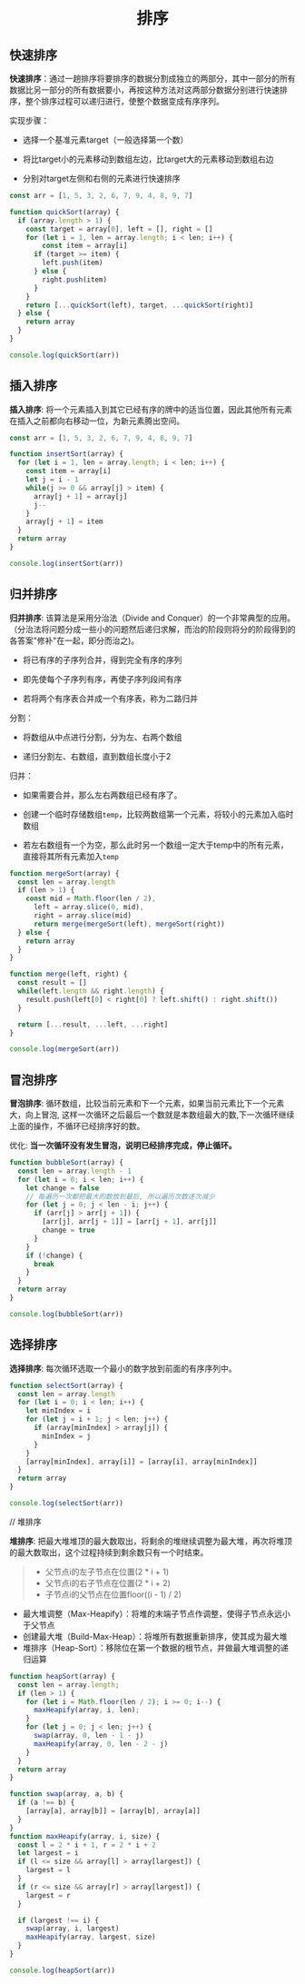 # <center>排序</center>

## 快速排序

**快速排序**：通过一趟排序将要排序的数据分割成独立的两部分，其中一部分的所有数据比另一部分的所有数据要小，再按这种方法对这两部分数据分别进行快速排序，整个排序过程可以递归进行，使整个数据变成有序序列。

实现步骤：

- 选择一个基准元素target（一般选择第一个数）

- 将比target小的元素移动到数组左边，比target大的元素移动到数组右边

- 分别对target左侧和右侧的元素进行快速排序

```js
const arr = [1, 5, 3, 2, 6, 7, 9, 4, 8, 9, 7]

function quickSort(array) {
  if (array.length > 1) {
    const target = array[0], left = [], right = []
    for (let i = 1, len = array.length; i < len; i++) {
    	const item = array[i]
      if (target >= item) {
        left.push(item)
      } else {
        right.push(item)
      }
    }
    return [...quickSort(left), target, ...quickSort(right)]
  } else {
    return array
  }
}

console.log(quickSort(arr)) 
```

## 插入排序

**插入排序**: 将一个元素插入到其它已经有序的牌中的适当位置，因此其他所有元素在插入之前都向右移动一位，为新元素腾出空间。

```js
const arr = [1, 5, 3, 2, 6, 7, 9, 4, 8, 9, 7]

function insertSort(array) {
  for (let i = 1, len = array.length; i < len; i++) {
    const item = array[i]
    let j = i - 1
    while(j >= 0 && array[j] > item) {
      array[j + 1] = array[j]
      j--
    }
    array[j + 1] = item
  }
  return array
}

console.log(insertSort(arr))
```

## 归并排序

**归并排序**: 该算法是采用分治法（Divide and Conquer）的一个非常典型的应用。（分治法将问题分成一些小的问题然后递归求解，而治的阶段则将分的阶段得到的各答案"修补"在一起，即分而治之)。

- 将已有序的子序列合并，得到完全有序的序列

- 即先使每个子序列有序，再使子序列段间有序

- 若将两个有序表合并成一个有序表，称为二路归并


分割：

- 将数组从中点进行分割，分为左、右两个数组

- 递归分割左、右数组，直到数组长度小于2

归并：

- 如果需要合并，那么左右两数组已经有序了。

- 创建一个临时存储数组`temp`，比较两数组第一个元素，将较小的元素加入临时数组

- 若左右数组有一个为空，那么此时另一个数组一定大于temp中的所有元素，直接将其所有元素加入`temp`


```js
function mergeSort(array) {
  const len = array.length
  if (len > 1) {
    const mid = Math.floor(len / 2),
      left = array.slice(0, mid),
      right = array.slice(mid)
      return merge(mergeSort(left), mergeSort(right))
  } else {
    return array
  }
}

function merge(left, right) {
  const result = []
  while(left.length && right.length) {
    result.push(left[0] < right[0] ? left.shift() : right.shift())
  }

  return [...result, ...left, ...right]
}

console.log(mergeSort(arr))
```

## 冒泡排序

**冒泡排序**: 循环数组，比较当前元素和下一个元素，如果当前元素比下一个元素大，向上冒泡, 这样一次循环之后最后一个数就是本数组最大的数,下一次循环继续上面的操作，不循环已经排序好的数。

优化: **当一次循环没有发生冒泡，说明已经排序完成，停止循环。**

```js
function bubbleSort(array) {
  const len = array.length - 1
  for (let i = 0; i < len; i++) {
    let change = false
    // 每遍历一次都把最大的数放到最后, 所以遍历次数逐次减少
    for (let j = 0; j < len - i; j++) { 
      if (arr[j] > arr[j + 1]) {
        [arr[j], arr[j + 1]] = [arr[j + 1], arr[j]]
        change = true
      }
    }
    if (!change) {
      break
    }
  }
  return array
}

console.log(bubbleSort(arr))
```

## 选择排序

**选择排序**: 每次循环选取一个最小的数字放到前面的有序序列中。

```js
function selectSort(array) {
  const len = array.length
  for (let i = 0; i < len; i++) {
    let minIndex = i
    for (let j = i + 1; j < len; j++) {
      if (array[minIndex] > array[j]) {
        minIndex = j
      }
    }
    [array[minIndex], array[i]] = [array[i], array[minIndex]]
  }
  return array
}

console.log(selectSort(arr))
```

// 堆排序

**堆排序**: 把最大堆堆顶的最大数取出，将剩余的堆继续调整为最大堆，再次将堆顶的最大数取出，这个过程持续到剩余数只有一个时结束。

> - 父节点i的左子节点在位置(2 * i + 1)
> - 父节点i的右子节点在位置(2 * i + 2)
> - 子节点i的父节点在位置floor((i - 1) / 2)

- 最大堆调整（Max-Heapify）：将堆的末端子节点作调整，使得子节点永远小于父节点
- 创建最大堆（Build-Max-Heap）：将堆所有数据重新排序，使其成为最大堆
- 堆排序（Heap-Sort）：移除位在第一个数据的根节点，并做最大堆调整的递归运算


```js
function heapSort(array) {
  const len = array.length;
  if (len > 1) { 
    for (let i = Math.floor(len / 2); i >= 0; i--) {
      maxHeapify(array, i, len);
    }
    for (let j = 0; j < len; j++) {
      swap(array, 0, len - 1 - j)
      maxHeapify(array, 0, len - 2 - j)
    }
  }
  return array
}

function swap(array, a, b) {
  if (a !== b) {
    [array[a], array[b]] = [array[b], array[a]]
  }
}
function maxHeapify(array, i, size) {
  const l = 2 * i + 1, r = 2 * i + 2
  let largest = i
  if (l <= size && array[l] > array[largest]) {
    largest = l
  }
  if (r <= size && array[r] > array[largest]) {
    largest = r
  }

  if (largest !== i) {
    swap(array, i, largest)
    maxHeapify(array, largest, size)
  }
}

console.log(heapSort(arr))
```


<Valine></Valine>